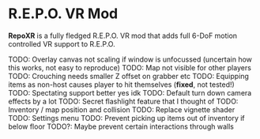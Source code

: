 # R.E.P.O. VR Mod

**RepoXR** is a fully fledged R.E.P.O. VR mod that adds full 6-DoF motion controlled VR support to R.E.P.O.

TODO: Overlay canvas not scaling if window is unfocussed (uncertain how this works, not easy to reproduce)
TODO: Map not visible for other players
TODO: Crouching needs smaller Z offset on grabber etc
TODO: Equipping items as non-host causes player to hit themselves (**fixed**, not tested!)
TODO: Spectating support better yes idk
TODO: Default turn down camera effects by a lot
TODO: Secret flashlight feature that I thought of
TODO: Inventory / map position and collision
TODO: Replace vignette shader
TODO: Settings menu
TODO: Prevent picking up items out of inventory if below floor
TODO?: Maybe prevent certain interactions through walls